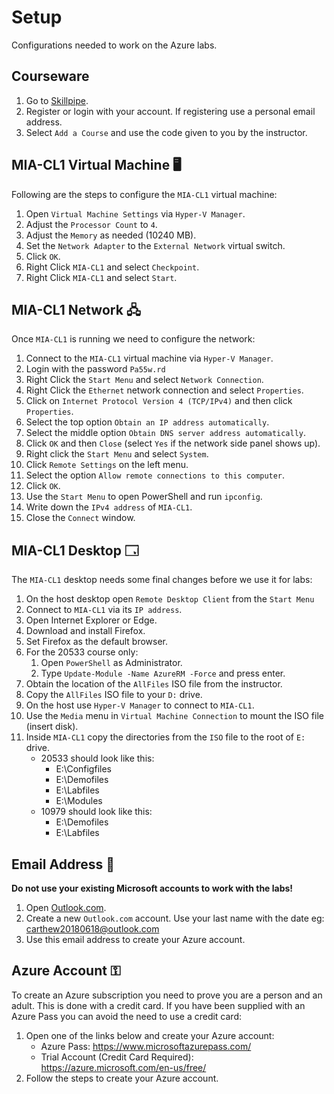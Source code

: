 # Setup

Configurations needed to work on the Azure labs.

## Courseware

1. Go to [Skillpipe](https://skillpipe.com/en-GB/).
1. Register or login with your account. If registering use a personal email address.
1. Select `Add a Course` and use the code given to you by the instructor.

## MIA-CL1 Virtual Machine 🖥️

Following are the steps to configure the `MIA-CL1` virtual machine:

1. Open `Virtual Machine Settings` via `Hyper-V Manager`.
1. Adjust the `Processor Count` to `4`.
1. Adjust the `Memory` as needed (10240 MB).
1. Set the `Network Adapter` to the `External Network` virtual switch.
1. Click `OK`.
1. Right Click `MIA-CL1` and select `Checkpoint`.
1. Right Click `MIA-CL1` and select `Start`.

## MIA-CL1 Network 🖧

Once `MIA-CL1` is running we need to configure the network:

1. Connect to the `MIA-CL1` virtual machine via `Hyper-V Manager`.
1. Login with the password `Pa55w.rd`
1. Right Click the `Start Menu` and select `Network Connection`.
1. Right Click the `Ethernet` network connection and select `Properties`.
1. Click on `Internet Protocol Version 4 (TCP/IPv4)` and then click `Properties`.
1. Select the top option `Obtain an IP address automatically`.
1. Select the middle option `Obtain DNS server address automatically`.
1. Click `OK` and then `Close` (select `Yes` if the network side panel shows up).
1. Right click the `Start Menu` and select `System`.
1. Click `Remote Settings` on the left menu.
1. Select the option `Allow remote connections to this computer`.
1. Click `OK`.
1. Use the `Start Menu` to open PowerShell and run `ipconfig`.
1. Write down the `IPv4 address` of `MIA-CL1`.
1. Close the `Connect` window.

## MIA-CL1 Desktop 🗔

The `MIA-CL1` desktop needs some final changes before we use it for labs:

1. On the host desktop open `Remote Desktop Client` from the `Start Menu`
1. Connect to `MIA-CL1` via its `IP address`.
1. Open Internet Explorer or Edge.
1. Download and install Firefox.
1. Set Firefox as the default browser.
1. For the 20533 course only:
   1. Open `PowerShell` as Administrator.
   1. Type `Update-Module -Name AzureRM -Force` and press enter.
1. Obtain the location of the `AllFiles` ISO file from the instructor.
1. Copy the `AllFiles` ISO file to your `D:` drive.
1. On the host use `Hyper-V Manager` to connect to `MIA-CL1`.
1. Use the `Media` menu in `Virtual Machine Connection` to mount the ISO file (insert disk).
1. Inside `MIA-CL1` copy the directories from the `ISO` file to the root of `E:` drive.
   * 20533 should look like this:
     * E:\Configfiles
     * E:\Demofiles
     * E:\Labfiles
     * E:\Modules
   * 10979 should look like this:
     * E:\Demofiles
     * E:\Labfiles

## Email Address 📧

__Do not use your existing Microsoft accounts to work with the labs!__

1. Open [Outlook.com](https://outlook.live.com/owa/).
1. Create a new `Outlook.com` account. Use your last name with the date eg: carthew20180618@outlook.com
1. Use this email address to create your Azure account.

## Azure Account ⚿

To create an Azure subscription you need to prove you are a person and an adult. This is done with a credit card. If you have been supplied with an Azure Pass you can avoid the need to use a credit card:

1. Open one of the links below and create your Azure account:
   * Azure Pass: https://www.microsoftazurepass.com/
   * Trial Account (Credit Card Required): https://azure.microsoft.com/en-us/free/
1. Follow the steps to create your Azure account.




